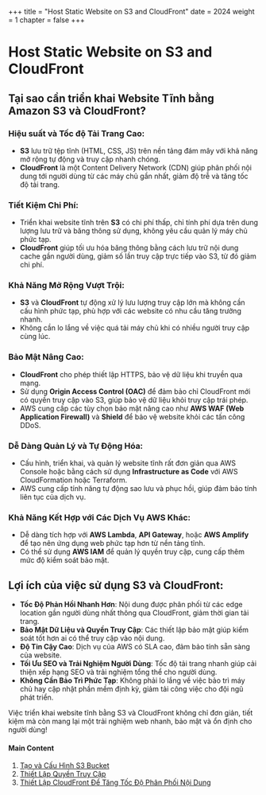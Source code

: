 +++
title = "Host Static Website on S3 and CloudFront"
date = 2024
weight = 1
chapter = false
+++

# Host Static Website on S3 and CloudFront

## Tại sao cần triển khai Website Tĩnh bằng Amazon S3 và CloudFront?

### Hiệu suất và Tốc độ Tải Trang Cao:

- **S3** lưu trữ tệp tĩnh (HTML, CSS, JS) trên nền tảng đám mây với khả năng mở rộng tự động và truy cập nhanh chóng.
- **CloudFront** là một Content Delivery Network (CDN) giúp phân phối nội dung tới người dùng từ các máy chủ gần nhất, giảm độ trễ và tăng tốc độ tải trang.

### Tiết Kiệm Chi Phí:

- Triển khai website tĩnh trên **S3** có chi phí thấp, chỉ tính phí dựa trên dung lượng lưu trữ và băng thông sử dụng, không yêu cầu quản lý máy chủ phức tạp.
- **CloudFront** giúp tối ưu hóa băng thông bằng cách lưu trữ nội dung cache gần người dùng, giảm số lần truy cập trực tiếp vào S3, từ đó giảm chi phí.

### Khả Năng Mở Rộng Vượt Trội:

- **S3** và **CloudFront** tự động xử lý lưu lượng truy cập lớn mà không cần cấu hình phức tạp, phù hợp với các website có nhu cầu tăng trưởng nhanh.
- Không cần lo lắng về việc quá tải máy chủ khi có nhiều người truy cập cùng lúc.

### Bảo Mật Nâng Cao:

- **CloudFront** cho phép thiết lập HTTPS, bảo vệ dữ liệu khi truyền qua mạng.
- Sử dụng **Origin Access Control (OAC)** để đảm bảo chỉ CloudFront mới có quyền truy cập vào S3, giúp bảo vệ dữ liệu khỏi truy cập trái phép.
- AWS cung cấp các tùy chọn bảo mật nâng cao như **AWS WAF (Web Application Firewall)** và **Shield** để bảo vệ website khỏi các tấn công DDoS.

### Dễ Dàng Quản Lý và Tự Động Hóa:

- Cấu hình, triển khai, và quản lý website tĩnh rất đơn giản qua AWS Console hoặc bằng cách sử dụng **Infrastructure as Code** với AWS CloudFormation hoặc Terraform.
- AWS cung cấp tính năng tự động sao lưu và phục hồi, giúp đảm bảo tính liên tục của dịch vụ.

### Khả Năng Kết Hợp với Các Dịch Vụ AWS Khác:

- Dễ dàng tích hợp với **AWS Lambda**, **API Gateway**, hoặc **AWS Amplify** để tạo nên ứng dụng web phức tạp hơn từ nền tảng tĩnh.
- Có thể sử dụng **AWS IAM** để quản lý quyền truy cập, cung cấp thêm mức độ kiểm soát bảo mật.

## Lợi ích của việc sử dụng S3 và CloudFront:

- **Tốc Độ Phản Hồi Nhanh Hơn**: Nội dung được phân phối từ các edge location gần người dùng nhất thông qua CloudFront, giảm thời gian tải trang.
- **Bảo Mật Dữ Liệu và Quyền Truy Cập**: Các thiết lập bảo mật giúp kiểm soát tốt hơn ai có thể truy cập vào nội dung.
- **Độ Tin Cậy Cao**: Dịch vụ của AWS có SLA cao, đảm bảo tính sẵn sàng của website.
- **Tối Ưu SEO và Trải Nghiệm Người Dùng**: Tốc độ tải trang nhanh giúp cải thiện xếp hạng SEO và trải nghiệm tổng thể cho người dùng.
- **Không Cần Bảo Trì Phức Tạp**: Không phải lo lắng về việc bảo trì máy chủ hay cập nhật phần mềm định kỳ, giảm tải công việc cho đội ngũ phát triển.

Việc triển khai website tĩnh bằng S3 và CloudFront không chỉ đơn giản, tiết kiệm mà còn mang lại một trải nghiệm web nhanh, bảo mật và ổn định cho người dùng!

#### Main Content

1. [Tạo và Cấu Hình S3 Bucket](1-Create-s3-bucket-upload-file/)
2. [Thiết Lập Quyền Truy Cập](2-Config-permission-s3-bucket/)
3. [Thiết Lập CloudFront Để Tăng Tốc Độ Phân Phối Nội Dung](3-Create-cloudFront-distribution/)
<!-- need to remove parenthesis for path in Hugo 0.88.1 for Windows-->
